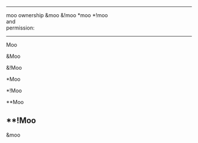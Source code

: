   ------------------------------------------------------------------------------
  moo ownership &moo      &!moo      \*moo      \*!moo                
  and                                                                 
  permission:                                                         
  ------------- --------- ---------- ---------- ---------- ---------- ----------
  Moo                                                                 

  &Moo                                                                

  &!Moo                                                               

  \*Moo                                                               

  \*!Moo                                                              

  \*\*Moo                                                             

  \*\*!Moo                                                            
  ------------------------------------------------------------------------------

&moo
